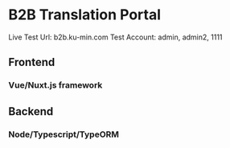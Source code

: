 # B2B Translation Portal

Live Test Url: b2b.ku-min.com
Test Account: admin, admin2, 1111

## Frontend
### Vue/Nuxt.js framework

## Backend
### Node/Typescript/TypeORM
